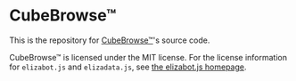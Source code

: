 # CubeBrowse™

This is the repository for [CubeBrowse™](cubebrowse.com)'s source code.

CubeBrowse™ is licensed under the MIT license. For the license information for `elizabot.js` and `elizadata.js`, see [the elizabot.js homepage](https://www.masswerk.at/elizabot/).
